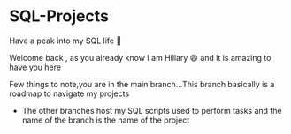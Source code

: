 # SQL-Projects
Have a peak into my SQL life :eyes:

Welcome back , as you already know I am Hillary :smile: and it is amazing to have you here

Few things to note,you are in the main branch...This branch basically is a roadmap to navigate my projects

- The other branches host my SQL scripts used to perform tasks and the name of the branch is the name of the project


